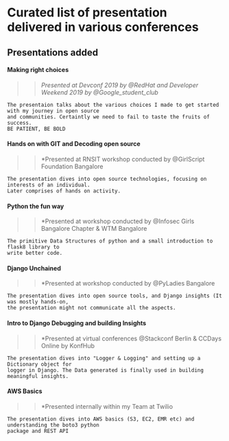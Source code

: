 
# Curated list of presentation delivered in various conferences 

## Presentations added 

#### Making right choices  
>> *Presented at Devconf 2019 by @RedHat and Developer Weekend 2019 by @Google_student_club*
~~~
The presentaion talks about the various choices I made to get started with my journey in open source 
and communities. Certaintly we need to fail to taste the fruits of success. 
BE PATIENT, BE BOLD
~~~
#### Hands on with GIT and Decoding open source
>> *Presented at RNSIT workshop conducted by @GirlScript Foundation Bangalore 
~~~
The presentation dives into open source technologies, focusing on interests of an individual. 
Later comprises of hands on activity. 
~~~
#### Python the fun way
>> *Presented at workshop conducted by @Infosec Girls Bangalore Chapter & WTM Bangalore
~~~
The primitive Data Structures of python and a small introduction to flask8 library to
write better code.
~~~
#### Django Unchained
>> *Presented at workshop conducted by @PyLadies Bangalore 
~~~
The presentation dives into open source tools, and Django insights (It was mostly hands-on, 
the presentation might not communicate all the aspects.
~~~
#### Intro to Django Debugging and building Insights
>> *Presented at virtual conferences @Stackconf Berlin & CCDays Online by KonfHub
~~~
The presentation dives into "Logger & Logging" and setting up a Dictionary object for 
logger in Django. The Data generated is finally used in building meaningful insights. 
~~~
#### AWS Basics
>> *Presented internally within my Team at Twilio
~~~
The presentation dives into AWS basics (S3, EC2, EMR etc) and understanding the boto3 python 
package and REST API
~~~
